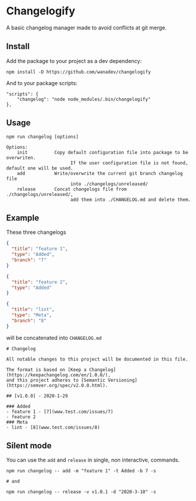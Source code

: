 # Changelogify

A basic changelog manager made to avoid conflicts at git merge.

## Install

Add the package to your project as a dev dependency:

    npm install -D https://github.com/wanadev/changelogify

And to your package scripts:

    "scripts": {
        "changelog": "node node_modules/.bin/changelogify"
    },

## Usage

    npm run changelog [options]

    Options:
        init          Copy default configuration file into package to be overwriten.
                            If the user configuration file is not found, default one will be used.
        add           Write/overwrite the current git branch changelog file 
                            into ./changelogs/unreleased/
        release       Concat changelogs file from ./changelogs/unreleased/,
                            add them into ./CHANGELOG.md and delete them.

## Example

These three changelogs

```json
{
  "title": "feature 1",
  "type": "Added",
  "branch": "7"
}
```

```json
{
  "title": "feature 2",
  "type": "Added"
}
```

```json
{
  "title": "lint",
  "type": "Meta",
  "branch": "8"
}
```

will be concatenated into `CHANGELOG.md`

    # Changelog

    All notable changes to this project will be documented in this file.

    The format is based on [Keep a Changelog](https://keepachangelog.com/en/1.0.0/),
    and this project adheres to [Semantic Versioning](https://semver.org/spec/v2.0.0.html).

    ## [v1.0.0] - 2020-1-29

    ### Added
    - feature 1 - [7](www.test.com/issues/7)
    - feature 2
    ### Meta
    - lint - [8](www.test.com/issues/8)

## Silent mode

You can use the `add` and `release` in single, non interactive, commands.

```
npm run changelog -- add -m "feature 1" -t Added -b 7 -s

# and

npm run changelog -- release -v v1.0.1 -d "2020-3-10" -s
```
